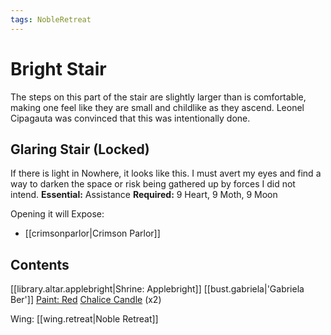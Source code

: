 ```yaml
---
tags: NobleRetreat
---
```

# Bright Stair
The steps on this part of the stair are slightly larger than is comfortable, making one feel like they are small and childlike as they ascend. Leonel Cipagauta was convinced that this was intentionally done. 
## Glaring Stair (Locked)
If there is light in Nowhere, it looks like this. I must avert my eyes and find a way to darken the space or risk being gathered up by forces I did not intend.
**Essential:** Assistance
**Required:** 9 Heart, 9 Moth, 9 Moon

Opening it will Expose:
- [[crimsonparlor|Crimson Parlor]]
## Contents
[[library.altar.applebright|Shrine: Applebright]]
[[bust.gabriela|'Gabriela Ber']]
[Paint: Red](https://uadaf.theevilroot.xyz/rowenarium/element/paint.red)
[Chalice Candle](https://uadaf.theevilroot.xyz/rowenarium/element/candle.fragrant.chalice) (x2)

Wing: [[wing.retreat|Noble Retreat]]